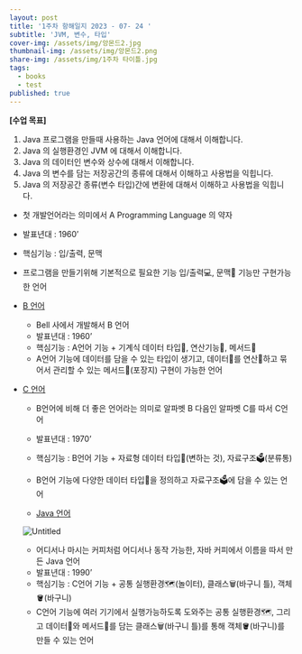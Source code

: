 ```yaml
---
layout: post
title: '1주차 항해일지 2023 - 07- 24 '
subtitle: 'JVM, 변수, 타입'
cover-img: /assets/img/앙몬드2.jpg
thumbnail-img: /assets/img/앙몬드2.png
share-img: /assets/img/1주차 타이틀.jpg
tags:
  - books
  - test
published: true
---
```


**[수업 목표]**

1. Java 프로그램을 만들때 사용하는 Java 언어에 대해서 이해합니다.
2. Java 의 실행환경인 JVM 에 대해서 이해합니다.
3. Java 의 데이터인 변수와 상수에 대해서 이해합니다.
4. Java 의 변수를 담는 저장공간의 종류에 대해서 이해하고 사용법을 익힙니다.
5. Java 의 저장공간 종류(변수 타입)간에 변환에 대해서 이해하고 사용법을 익힙니다.

- 첫 개발언어라는 의미에서 A Programming Language 의 약자
- 발표년대 : 1960’
- 핵심기능 : 입/출력, 문맥
- 프로그램을 만들기위해 기본적으로 필요한 기능 입/출력💻, 문맥💌 기능만 구현가능한 언어
- [B 언어](https://ko.wikipedia.org/wiki/B_(%ED%94%84%EB%A1%9C%EA%B7%B8%EB%9E%98%EB%B0%8D_%EC%96%B8%EC%96%B4))
    - Bell 사에서 개발해서 B 언어
    - 발표년대 : 1960’
    - 핵심기능 : A언어 기능 + 기계식 데이터 타입🔢, 연산기능🧮, 메서드🎁
    - A언어 기능에  데이터를 담을 수 있는 타입이 생기고, 데이터🔢를 연산🧮하고 묶어서 관리할 수 있는 메서드🎁(포장지) 구현이 가능한 언어
- [C 언어](https://ko.wikipedia.org/wiki/C_(%ED%94%84%EB%A1%9C%EA%B7%B8%EB%9E%98%EB%B0%8D_%EC%96%B8%EC%96%B4))
    - B언어에 비해 더 좋은 언어라는 의미로 알파벳 B 다음인 알파벳 C를 따서 C언어
    - 발표년대 : 1970’
    - 핵심기능 : B언어 기능 + 자료형 데이터 타입🔢(변하는 것), 자료구조🗳️(분류통)
    - B언어 기능에 다양한 데이터 타입🔢을 정의하고 자료구조🗳️에 담을 수 있는 언어
    
    - [Java 언어](https://ko.wikipedia.org/wiki/%EC%9E%90%EB%B0%94_(%ED%94%84%EB%A1%9C%EA%B7%B8%EB%9E%98%EB%B0%8D_%EC%96%B8%EC%96%B4))
    
    ![Untitled](https://s3-us-west-2.amazonaws.com/secure.notion-static.com/a01529db-5a8b-4923-a3f9-34f5f3c7705c/Untitled.png)
    
    - 어디서나 마시는 커피처럼 어디서나 동작 가능한, 자바 커피에서 이름을 따서 만든 Java 언어
    - 발표년대 : 1990’
    - 핵심기능 : C언어 기능 + 공통 실행환경🗺️(놀이터), 클래스🗑️(바구니 틀), 객체🪣(바구니)
    - C언어 기능에 여러 기기에서 실행가능하도록 도와주는 공통 실행환경🗺️, 그리고 데이터🔢와 메서드🎁를 담는 클래스🗑️(바구니 틀)를 통해 객체🪣(바구니)를 만들 수 있는 언어